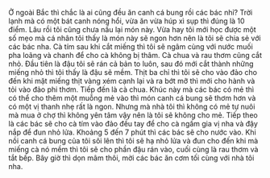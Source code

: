 Ở ngoài Bắc thì chắc là ai cũng đều ăn canh cá bung rồi các bác nhỉ? Trời lạnh mà có một bát canh nóng hổi, vừa ăn vừa húp xì sụp thì đúng là 10 điểm. Lâu rồi tôi cũng chưa nấu lại món này. Vừa hay tôi mới học được một số mẹo mà cá nhân tôi thấy là món này sẽ ngon hơn nên là tôi sẽ chia sẻ với các bác nha. Cà tím sau khi cắt miếng thì tôi sẽ ngâm cùng với nước muối pha loãng và chanh để cho cà không bị thâm. Cà chua và rau thơm cũng cắt nhỏ. Đầu tiên là đậu tôi sẽ rán cả bản to luôn, sau đó mới cắt thành những miếng nhỏ thì tôi thấy là đậu sẽ mềm. Thịt ba chỉ thì tôi sẽ cho vào đảo cho đến khi mặt miếng thịt vàng xém cạnh lại và ra bớt mỡ thì mới cho hành và tỏi vào đảo phi thơm. Tiếp đến là cà chua. Khúc này mà các bác có mẻ thì có thể cho thêm một muỗng mẻ vào thì món canh cá bung sẽ thơm hơn và có một vị thanh nhẹ rất là ngon. Nhưng mà nhà tôi thì không có mẻ tự nuôi mà mua ở chợ thì không yên tâm vậy nên là tôi sẽ không cho mẻ. Tiếp theo là các bác sẽ cho cà tím vào đảo đều tay để cho cà ngấm gia vị nha và đậy nắp để đun nhỏ lửa. Khoảng 5 đến 7 phút thì các bác sẽ cho nước vào. Khi nồi canh cá bung của tôi sôi lên thì tôi sẽ hạ nhỏ lửa và đun cho đến khi mà miếng cà nó mềm thì tôi sẽ cho phần đậu rán vào, cuối cùng là rau thơm và tắt bếp. Bây giờ thì dọn mâm thôi, mời các bác ăn cơm tối cùng với nhà tôi nha.